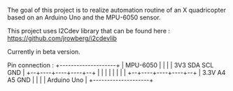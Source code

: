 The goal of this project is to realize automation routine of an X quadricopter based on an Arduino Uno and the MPU-6050 sensor.

This project uses I2Cdev library that can be found here : https://github.com/jrowberg/i2cdevlib

Currently in beta version.

Pin connection :
+--------------------+
|      MPU-6050      |
|                    |
| 3V3  SDA  SCL  GND |
+--+----+----+----+--+
   |    |    |    |
   |    |    |    |
+--+----+----+----+--+
| 3.3V  A4   A5  GND |
|                    |
|    Arduino Uno     |
+--------------------+
